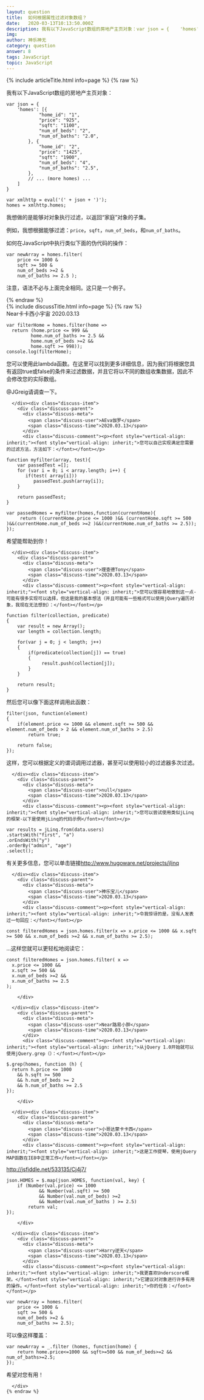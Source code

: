 ```yaml
---
layout: question
title:  如何根据属性过滤对象数组？
date:   2020-03-13T10:13:50.000Z
description: 我有以下JavaScript数组的房地产主页对象：var json = {    'homes'  \[{            "home_id"...
img: 
author: 神乐神无
category: question
answer: 8
tags: JavaScript
topic: JavaScript
---
```

<div class="article-root">
  <div class="article">
    {% include articleTitle.html info=page %}
    {% raw %}
    <div class="article-content"><p><font style="vertical-align: inherit;"><font style="vertical-align: inherit;">我有以下JavaScript数组的房地产主页对象：</font></font></p>

<pre><code>var json = {<font></font>
    'homes': [{<font></font>
            "home_id": "1",<font></font>
            "price": "925",<font></font>
            "sqft": "1100",<font></font>
            "num_of_beds": "2",<font></font>
            "num_of_baths": "2.0",<font></font>
        }, {<font></font>
            "home_id": "2",<font></font>
            "price": "1425",<font></font>
            "sqft": "1900",<font></font>
            "num_of_beds": "4",<font></font>
            "num_of_baths": "2.5",<font></font>
        },<font></font>
        // ... (more homes) ...     <font></font>
    ]<font></font>
}<font></font>
<font></font>
var xmlhttp = eval('(' + json + ')');<font></font>
homes = xmlhttp.homes;<font></font>
</code></pre>

<p><font style="vertical-align: inherit;"><font style="vertical-align: inherit;">我想做的是能够对对象执行过滤，以返回“家庭”对象的子集。</font></font></p>

<p><font style="vertical-align: inherit;"><font style="vertical-align: inherit;">例如，我想根据能够过滤：</font></font><code>price</code><font style="vertical-align: inherit;"><font style="vertical-align: inherit;">，</font></font><code>sqft</code><font style="vertical-align: inherit;"><font style="vertical-align: inherit;">，</font></font><code>num_of_beds</code><font style="vertical-align: inherit;"><font style="vertical-align: inherit;">，和</font></font><code>num_of_baths</code><font style="vertical-align: inherit;"><font style="vertical-align: inherit;">。</font></font></p>

<p><font style="vertical-align: inherit;"><font style="vertical-align: inherit;">如何在JavaScript中执行类似下面的伪代码的操作：</font></font></p>

<pre><code>var newArray = homes.filter(<font></font>
    price &lt;= 1000 &amp; <font></font>
    sqft &gt;= 500 &amp; <font></font>
    num_of_beds &gt;=2 &amp; <font></font>
    num_of_baths &gt;= 2.5 );<font></font>
</code></pre>

<p><font style="vertical-align: inherit;"><font style="vertical-align: inherit;">注意，语法不必与上面完全相同。</font><font style="vertical-align: inherit;">这只是一个例子。</font></font></p></div>
    {% endraw %}
  </div>

  <div class="discuss-wrapper">
    {% include discussTitle.html info=page %}
    {% raw %}
    <div class="discuss-item">
        <div class="discuss-parent">
          <div class="discuss-meta">
            <span class="discuss-user">Near卡卡西小宇宙</span>
            <span class="discuss-time">2020.03.13</span>
          </div>
          <div class="discuss-comment"><pre><code>var filterHome = homes.filter(home =&gt;<font></font>
  return (home.price &lt;= 999 &amp;&amp;<font></font>
         home.num_of_baths &gt;= 2.5 &amp;&amp;<font></font>
         home.num_of_beds &gt;=2 &amp;&amp;<font></font>
         home.sqft &gt;= 998));<font></font>
console.log(filterHome);<font></font>
</code></pre>

<p><font style="vertical-align: inherit;"><font style="vertical-align: inherit;">您可以使用此lambda函数。</font><font style="vertical-align: inherit;">在这里可以找到更多详细信息，因为我们将根据您具有返回true或false的条件来过滤数据，并且它将以不同的数组收集数据，因此不会修改您的实际数组。</font></font></p>

<p><font style="vertical-align: inherit;"><font style="vertical-align: inherit;">@JGreig请调查一下。</font></font></p></div>
        </div>
        
      </div><div class="discuss-item">
        <div class="discuss-parent">
          <div class="discuss-meta">
            <span class="discuss-user">AEva伽罗</span>
            <span class="discuss-time">2020.03.13</span>
          </div>
          <div class="discuss-comment"><p><font style="vertical-align: inherit;"><font style="vertical-align: inherit;">您可以自己实现满足您需要的过滤方法，方法如下：</font></font></p>

<pre><code>function myfilter(array, test){<font></font>
    var passedTest =[];<font></font>
    for (var i = 0; i &lt; array.length; i++) {<font></font>
       if(test( array[i]))<font></font>
          passedTest.push(array[i]);<font></font>
    }<font></font>
<font></font>
    return passedTest;<font></font>
}<font></font>
<font></font>
var passedHomes = myfilter(homes,function(currentHome){<font></font>
     return ((currentHome.price &lt;= 1000 )&amp;&amp; (currentHome.sqft &gt;= 500 )&amp;&amp;(currentHome.num_of_beds &gt;=2 )&amp;&amp;(currentHome.num_of_baths &gt;= 2.5));<font></font>
});<font></font>
</code></pre>

<p><font style="vertical-align: inherit;"><font style="vertical-align: inherit;">希望能帮助到你！</font></font></p></div>
        </div>
        
      </div><div class="discuss-item">
        <div class="discuss-parent">
          <div class="discuss-meta">
            <span class="discuss-user">理查德Tony</span>
            <span class="discuss-time">2020.03.13</span>
          </div>
          <div class="discuss-comment"><p><font style="vertical-align: inherit;"><font style="vertical-align: inherit;">您可以很容易地做到这一点-可能有很多实现可以选择，但这是我的基本想法（并且可能有一些格式可以使用jQuery遍历对象，我现在无法想到）：</font></font></p>

<pre><code>function filter(collection, predicate)<font></font>
{<font></font>
    var result = new Array();<font></font>
    var length = collection.length;<font></font>
<font></font>
    for(var j = 0; j &lt; length; j++)<font></font>
    {<font></font>
        if(predicate(collection[j]) == true)<font></font>
        {<font></font>
             result.push(collection[j]);<font></font>
        }<font></font>
    }<font></font>
<font></font>
    return result;<font></font>
}<font></font>
</code></pre>

<p><font style="vertical-align: inherit;"><font style="vertical-align: inherit;">然后您可以像下面这样调用此函数：</font></font></p>

<pre><code>filter(json, function(element)<font></font>
{<font></font>
    if(element.price &lt;= 1000 &amp;&amp; element.sqft &gt;= 500 &amp;&amp; element.num_of_beds &gt; 2 &amp;&amp; element.num_of_baths &gt; 2.5)<font></font>
        return true;<font></font>
<font></font>
    return false;<font></font>
});<font></font>
</code></pre>

<p><font style="vertical-align: inherit;"><font style="vertical-align: inherit;">这样，您可以根据定义的谓词调用过滤器，甚至可以使用较小的过滤器多次过滤。 </font></font></p></div>
        </div>
        
      </div><div class="discuss-item">
        <div class="discuss-parent">
          <div class="discuss-meta">
            <span class="discuss-user">null</span>
            <span class="discuss-time">2020.03.13</span>
          </div>
          <div class="discuss-comment"><p><font style="vertical-align: inherit;"><font style="vertical-align: inherit;">您可以尝试使用类似jLinq的框架-以下是使用jLinq的代码示例</font></font></p>

<pre><code>var results = jLinq.from(data.users)<font></font>
.startsWith("first", "a")<font></font>
.orEndsWith("y")<font></font>
.orderBy("admin", "age")<font></font>
.select();<font></font>
</code></pre>

<p><font style="vertical-align: inherit;"><font style="vertical-align: inherit;">有关更多信息，您可以单击链接</font></font><a href="http://www.hugoware.net/projects/jlinq" rel="noreferrer"><font style="vertical-align: inherit;"><font style="vertical-align: inherit;">http://www.hugoware.net/projects/jlinq</font></font></a> </p></div>
        </div>
        
      </div><div class="discuss-item">
        <div class="discuss-parent">
          <div class="discuss-meta">
            <span class="discuss-user">神乐宝儿</span>
            <span class="discuss-time">2020.03.13</span>
          </div>
          <div class="discuss-comment"><p><font style="vertical-align: inherit;"><font style="vertical-align: inherit;">令我惊讶的是，没有人发表过一句回应：</font></font></p>

<pre><code>const filteredHomes = json.homes.filter(x =&gt; x.price &lt;= 1000 &amp;&amp; x.sqft &gt;= 500 &amp;&amp; x.num_of_beds &gt;=2 &amp;&amp; x.num_of_baths &gt;= 2.5);
</code></pre>

<p><font style="vertical-align: inherit;"><font style="vertical-align: inherit;">...这样您就可以更轻松地阅读它：</font></font></p>

<pre><code>const filteredHomes = json.homes.filter( x =&gt; <font></font>
  x.price &lt;= 1000 &amp;&amp; <font></font>
  x.sqft &gt;= 500 &amp;&amp; <font></font>
  x.num_of_beds &gt;=2 &amp;&amp; <font></font>
  x.num_of_baths &gt;= 2.5<font></font>
);<font></font>
</code></pre></div>
        </div>
        
      </div><div class="discuss-item">
        <div class="discuss-parent">
          <div class="discuss-meta">
            <span class="discuss-user">Near路易小胖</span>
            <span class="discuss-time">2020.03.13</span>
          </div>
          <div class="discuss-comment"><p><font style="vertical-align: inherit;"><font style="vertical-align: inherit;">从jQuery 1.0开始就可以使用jQuery.grep（）：</font></font></p>

<pre><code>$.grep(homes, function (h) {<font></font>
  return h.price &lt;= 1000<font></font>
    &amp;&amp; h.sqft &gt;= 500<font></font>
    &amp;&amp; h.num_of_beds &gt;= 2<font></font>
    &amp;&amp; h.num_of_baths &gt;= 2.5<font></font>
});<font></font>
</code></pre></div>
        </div>
        
      </div><div class="discuss-item">
        <div class="discuss-parent">
          <div class="discuss-meta">
            <span class="discuss-user">小哥达蒙卡卡西</span>
            <span class="discuss-time">2020.03.13</span>
          </div>
          <div class="discuss-comment"><p><font style="vertical-align: inherit;"><font style="vertical-align: inherit;">这是工作提琴，使用jQuery MAP函数在IE8中正常工作</font></font></p>

<p><a href="http://jsfiddle.net/533135/Cj4j7/" rel="nofollow noreferrer"><font style="vertical-align: inherit;"><font style="vertical-align: inherit;">http://jsfiddle.net/533135/Cj4j7/</font></font></a></p>

<pre><code>json.HOMES = $.map(json.HOMES, function(val, key) {<font></font>
    if (Number(val.price) &lt;= 1000<font></font>
            &amp;&amp; Number(val.sqft) &gt;= 500<font></font>
            &amp;&amp; Number(val.num_of_beds) &gt;=2<font></font>
            &amp;&amp; Number(val.num_of_baths ) &gt;= 2.5)<font></font>
        return val;<font></font>
});<font></font>
</code></pre></div>
        </div>
        
      </div><div class="discuss-item">
        <div class="discuss-parent">
          <div class="discuss-meta">
            <span class="discuss-user">Harry逆天</span>
            <span class="discuss-time">2020.03.13</span>
          </div>
          <div class="discuss-comment"><p><font style="vertical-align: inherit;"><font style="vertical-align: inherit;">我更喜欢Underscore框架。</font><font style="vertical-align: inherit;">它建议对对象进行许多有用的操作。</font><font style="vertical-align: inherit;">你的任务：</font></font></p>

<pre><code>var newArray = homes.filter(<font></font>
    price &lt;= 1000 &amp; <font></font>
    sqft &gt;= 500 &amp;<font></font>
    num_of_beds &gt;=2 &amp; <font></font>
    num_of_baths &gt;= 2.5);<font></font>
</code></pre>

<p><font style="vertical-align: inherit;"><font style="vertical-align: inherit;">可以像这样覆盖：</font></font></p>

<pre><code>var newArray = _.filter (homes, function(home) {<font></font>
    return home.price&lt;=1000 &amp;&amp; sqft&gt;=500 &amp;&amp; num_of_beds&gt;=2 &amp;&amp; num_of_baths&gt;=2.5;<font></font>
});<font></font>
</code></pre>

<p><font style="vertical-align: inherit;"><font style="vertical-align: inherit;">希望对您有用！</font></font></p></div>
        </div>
        
      </div>
    {% endraw %}
  </div>
<div>
